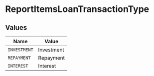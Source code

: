 # ReportItemsLoanTransactionType


## Values

| Name         | Value        |
| ------------ | ------------ |
| `INVESTMENT` | Investment   |
| `REPAYMENT`  | Repayment    |
| `INTEREST`   | Interest     |